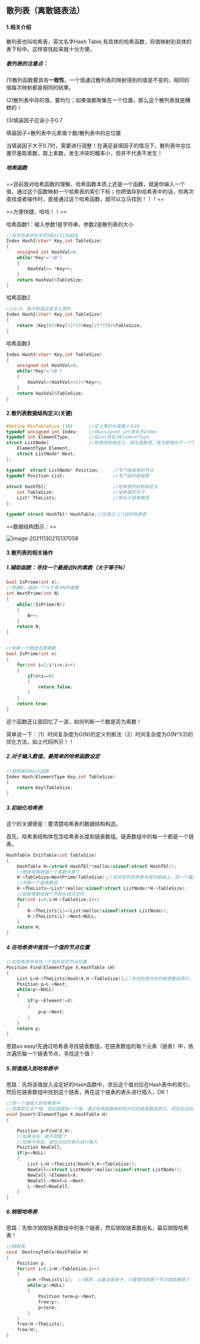 ## 散列表（离散链表法）

#### 1.相关介绍

散列表也叫哈希表，英文名字Hash Table,有具体的哈希函数，将值映射到具体的表下标中。这样查找起来就十分方便。

##### 散列表的注意点：

(1)散列函数要具有**一致性**，一个值通过散列表的映射得到的值是不变的，相同的值每次映射都是相同的结果。

(2)散列表中存的值，要均匀；如果值都聚集在一个位置，那么这个散列表就是糟糕的！

(3)填装因子应该小于0.7

填装因子=散列表中元素值个数/散列表中的总位置

当填装因子大于0.7时，需要进行调整！在满足装填因子的情况下，散列表中总位置尽量取素数，取上素数，发生冲突的概率小，但并不代表不发生！

##### 哈希函数

==目前我对哈希函数的理解，哈希函数本质上还是一个函数，就是你输入一个值，通过这个函数映射一个哈希表的索引下标；你把值存到哈希表中的话，你再次查找或者操作时，直接通过这个哈希函数，就可以立马找到！！！==

==方便快捷，哈哈！！==

哈希函数1：输入参数1是字符串，参数2是散列表的大小

```c
//将字符串中的字符的ASCII码相加 
Index Hash1(char* Key,int TableSize)
{
	unsigned int HashVal=0;
	while(*Key!='\0')
	{
		HashVal+= *Key++;	
	}
	return HashVal%TableSize; 
} 
```

哈希函数2

```c
//u1s1，我不知道这是怎么想的 
Index Hash2(char* Key,int TableSize)
{
	return (Key[0]+Key[1]*27+Key[2]*729)%TableSize;
}
```

哈希函数3

```c
Index Hash3(char* Key,int TableSize)
{
	unsigned int HashVal=0;
	while(*Key!='\0')
	{
		HashVal=(HashVal<<5)+*Key++;	
	}
	return HashVal%TableSize;
}
```

#### 2.散列表数据结构定义(关键)

```c
#define MinTableSize (10)      //定义表的长度最小为10
typedef unsigned int Index;    //将unsigned int改名为Index 
typedef int ElementType;	   //将int改名为ElementType	
struct ListNode{               //链表结构体定义，首先是数值，其次是指向下一个节点的指针
	ElementType Element;
	struct ListNode* Next;
};

typedef  struct ListNode* Position;     //专门指链表的节点
typedef Position List;                  //专门指的是链表
 
struct HashTbl{                         //哈希表的结构体定义
	int TableSize;                      //哈希表的尺寸
	List* TheLists;                     //相当于链表数组
};

typedef struct HashTbl* HashTable;//这是正儿八经的哈希表 

```

==数据结构图示：==

![image-20211130215137058](散列表.assets/image-20211130215137058.png)

#### 3.散列表的相关操作

##### 1.辅助函数：寻找一个最接近N的素数（大于等于N）

```c
bool IsPrime(int n);
//参数N，返回一个大于等于N的素数
int NextPrime(int N)
{
	while(!IsPrime(N))
	{
		N++;	
	}
	return N;	
}


//判断一个数是否是素数
bool IsPrime(int n)
{
	for(int i=2;i*i<n;i++)
	{
		if(n%i==0)
		{
			return false;	
		}	
	}
	return true;	
}
```

这个函数还让我回忆了一波，如何判断一个数是否为素数！

简单说一下：（1）时间复杂度为O(N)的定义判断法（2）时间复杂度为O(N^1/2)的优化方法，如上代码所示！！

##### 2.对于输入数值，最简单的哈希函数设定

```c
//很简单的Hash函数
Index Hash(ElementType Key,int TableSize)
{
	return Key%TableSize;
}
```

##### 3.初始化哈希表

这个的关键便是：要清楚哈希表的数据结构构造。

首先，哈希表结构体包含哈希表长度和链表数组。链表数组中的每一个都是一个链表。

```c
HashTable InitTable(int TableSize)
{
	HashTable H=(struct HashTbl*)malloc(sizeof(struct HashTbl));
	//想给哈希表搞一个素数长度了
	H->TableSize=NextPrime(TableSize);//在你定的哈希表长度的基础上，找一个最接近的素数值
	//开辟一个链表数组
	H->TheLists=(List*)malloc(sizeof(struct ListNode)*H->TableSize);		
	//给链表数组挨个开辟头结点空间 
	for(int i=0;i<H->TableSize;i++)
	{
		H->TheLists[i]=(List)malloc(sizeof(struct ListNode));
		H->TheLists[i]->Next=NULL;
	}	
	return H;
}  
```

##### 4.在哈希表中查找一个值的节点位置

```c
//在哈希表中寻找一个值所在的节点位置
Position Find(ElementType X,HashTable &H)
{
	List L=H->TheLists[Hash(X,H->TableSize)];//先找到值所在的链表数组索引，然后找到对应的链表
	Position p=L->Next;
	while(p!=NULL)
	{
		if(p->Element!=X)
		{
			p=p->Next;	
		}	
	}
	return p;	
} 
```

思路so easy!先通过哈希表寻找链表数组，在链表数组的每个元素（链表）中，依次遍历每一个链表节点，寻找这个值！

##### 5.将值插入到哈希表中

思路：先将该值放入设定好的Hash函数中，求出这个值对应在Hash表中的索引，然后在链表数组中找到这个链表，再在这个链表的表头进行插入，OK！

```c
//将一个值插入到哈希表中
//思路其实没个啥，其实就是给一个值，通过哈希函数映射到对应的链表数组索引，然后在对应的链表中进行表头插入
void Insert(ElementType X,HashTable H)
{

	Position p=Find(X,H);
	//如果存在，就不用管了
	//如果不存在，就在对应的表头进行插入
	Position NewCell;
	if(p==NULL)
	{
		List L=H->TheLists[Hash(X,H->TableSize)]; 
		NewCell=(struct ListNode*)malloc(sizeof(struct ListNode));
		NewCell->Element=X;
		NewCell->Next=L->Next;
		L->Next=NewCell;
	}	
} 
```

##### 6.销毁哈希表

思路：先依次销毁链表数组中的各个链表，然后销毁链表数组名，最后销毁哈希表！

```c
//销毁表
void  DestroyTable(HashTable H)
{
	Position p;
	for(int i=0;i<H->TableSize;i++)
	{
		p=H->TheLists[i];  //瞎想，沿着这条链子，只要能找到各个节点就能删除了 
		while(p!=NULL)
		{
			Position term=p->Next;
			free(p);
			p=term;
		}
	}
	free(H->TheLists);
	free(H);	
} 
```

